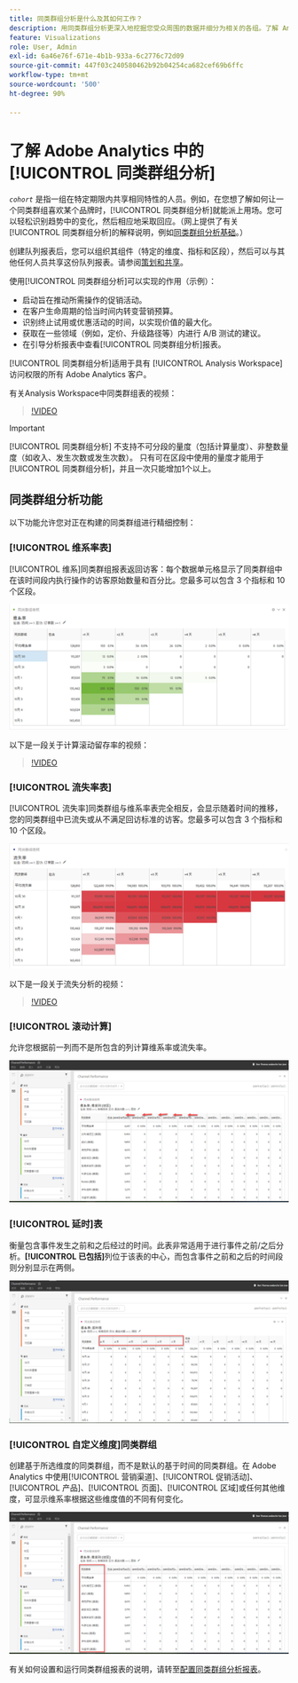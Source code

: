 ```yaml
---
title: 同类群组分析是什么及其如何工作？
description: 用同类群组分析更深入地挖掘您受众周围的数据并细分为相关的各组。了解 Analysis Workspace 中的同类群组分析。
feature: Visualizations
role: User, Admin
exl-id: 6a46e76f-671e-4b1b-933a-6c2776c72d09
source-git-commit: 447f03c240580462b92b04254ca682cef69b6ffc
workflow-type: tm+mt
source-wordcount: '500'
ht-degree: 90%

---
```


# 了解 Adobe Analytics 中的[!UICONTROL 同类群组分析]

*`cohort`* 是指一组在特定期限内共享相同特性的人员。例如，在您想了解如何让一个同类群组喜欢某个品牌时，[!UICONTROL 同类群组分析]就能派上用场。您可以轻松识别趋势中的变化，然后相应地采取回应。（网上提供了有关[!UICONTROL 同类群组分析]的解释说明，例如[同类群组分析基础](https://zh.wikipedia.org/wiki/Cohort_analysis)。）

创建队列报表后，您可以组织其组件（特定的维度、指标和区段），然后可以与其他任何人员共享这份队列报表。请参阅[策划和共享](/help/analyze/analysis-workspace/curate-share/curate.md)。

使用[!UICONTROL 同类群组分析]可以实现的作用（示例）：

* 启动旨在推动所需操作的促销活动。
* 在客户生命周期的恰当时间内转变营销预算。
* 识别终止试用或优惠活动的时间，以实现价值的最大化。
* 获取在一些领域（例如，定价、升级路径等）内进行 A/B 测试的建议。
* 在引导分析报表中查看[!UICONTROL 同类群组分析]报表。

[!UICONTROL 同类群组分析]适用于具有 [!UICONTROL Analysis Workspace] 访问权限的所有 Adobe Analytics 客户。

有关Analysis Workspace中同类群组表的视频：

>[!VIDEO](https://video.tv.adobe.com/v/334278/?quality=12)

>[!IMPORTANT]
>
>[!UICONTROL 同类群组分析] 不支持不可分段的量度（包括计算量度）、非整数量度（如收入、发生次数或发生次数）。 只有可在区段中使用的量度才能用于 [!UICONTROL 同类群组分析]，并且一次只能增加1个以上。

## 同类群组分析功能

以下功能允许您对正在构建的同类群组进行精细控制：

### [!UICONTROL 维系率表]

[!UICONTROL 维系]同类群组报表返回访客：每个数据单元格显示了同类群组中在该时间段内执行操作的访客原始数量和百分比。您最多可以包含 3 个指标和 10 个区段。

![](assets/retention-report.png)

以下是一段关于计算滚动留存率的视频：

>[!VIDEO](https://video.tv.adobe.com/v/25962/?quality=12)

### [!UICONTROL 流失率表]

[!UICONTROL 流失率]同类群组与维系率表完全相反，会显示随着时间的推移，您的同类群组中已流失或从不满足回访标准的访客。您最多可以包含 3 个指标和 10 个区段。

![](assets/churn-report.png)

以下是一段关于流失分析的视频：

>[!VIDEO](https://video.tv.adobe.com/v/25966/?quality=12)

### [!UICONTROL 滚动计算]

允许您根据前一列而不是所包含的列计算维系率或流失率。

![](assets/cohort-rolling-calculation.png)

### [!UICONTROL 延时]表

衡量包含事件发生之前和之后经过的时间。此表非常适用于进行事件之前/之后分析。**[!UICONTROL 已包括]**&#x200B;列位于该表的中心，而包含事件之前和之后的时间段则分别显示在两侧。

![](assets/cohort-latency.png)

### [!UICONTROL 自定义维度]同类群组

创建基于所选维度的同类群组，而不是默认的基于时间的同类群组。在 Adobe Analytics 中使用[!UICONTROL 营销渠道]、[!UICONTROL 促销活动]、[!UICONTROL 产品]、[!UICONTROL 页面]、[!UICONTROL 区域]或任何其他维度，可显示维系率根据这些维度值的不同有何变化。

![](assets/cohort-customizable-cohort-row.png)

有关如何设置和运行同类群组报表的说明，请转至[配置同类群组分析报表](/help/analyze/analysis-workspace/visualizations/cohort-table/t-cohort.md)。
